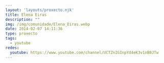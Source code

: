 ```yaml
---
layout: 'layouts/proxecto.njk'
title: Elena Eiras
description: ""
img: /img/comunidade/Elena_Eiras.webp
date: 2014-02-07 14:11:36
type: proxecto
tags:
  - youtube
redes:
  youtube: https://www.youtube.com/channel/UCTZnIGInpYd4eK3v1nB0JTw
---
```

